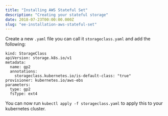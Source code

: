 ```yaml
---
title: "Installing AWS Stateful Set"
description: "Creating your stateful storage"
date: 2018-07-23T00:00:00.000Z
slug: "ee-installation-aws-stateful-set"
---
```


Create a new `.yaml` file you can call it `storageclass.yaml` and add the following:

```
kind: StorageClass
apiVersion: storage.k8s.io/v1
metadata:
  name: gp2
  annotations:
    storageclass.kubernetes.io/is-default-class: "true"
provisioner: kubernetes.io/aws-ebs
parameters:
  type: gp2
  fsType: ext4
```

You can now run `kubectl apply -f storageclass.yaml` to apply this to your kubernetes cluster.
